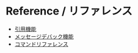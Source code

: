 # Reference / リファレンス

- [引用機能](./quote.md)
- [メッセージデバック機能](./message-debug.md)
- [コマンドリファレンス](./command.md)
